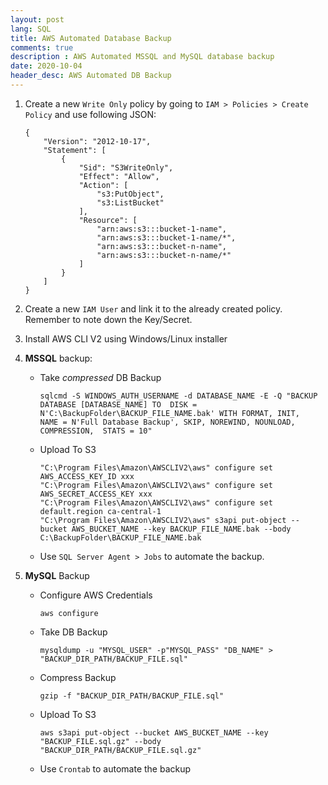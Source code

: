 ```yaml
---
layout: post
lang: SQL
title: AWS Automated Database Backup
comments: true
description : AWS Automated MSSQL and MySQL database backup
date: 2020-10-04
header_desc: AWS Automated DB Backup
---
```

1. Create a new `Write Only` policy by going to `IAM > Policies > Create Policy` and use following JSON:

    ```
    {
        "Version": "2012-10-17",
        "Statement": [
            {
                "Sid": "S3WriteOnly",
                "Effect": "Allow",
                "Action": [
                    "s3:PutObject",
                    "s3:ListBucket"
                ],
                "Resource": [
                    "arn:aws:s3:::bucket-1-name",
                    "arn:aws:s3:::bucket-1-name/*",
                    "arn:aws:s3:::bucket-n-name",
                    "arn:aws:s3:::bucket-n-name/*"
                ]
            }
        ]
    }
    ```

2. Create a new `IAM User` and link it to the already created policy. Remember to note down the Key/Secret.

3. Install AWS CLI V2 using Windows/Linux installer

4. **MSSQL** backup:
    * Take *compressed* DB Backup
        ```
        sqlcmd -S WINDOWS_AUTH_USERNAME -d DATABASE_NAME -E -Q "BACKUP DATABASE [DATABASE_NAME] TO  DISK = N'C:\BackupFolder\BACKUP_FILE_NAME.bak' WITH FORMAT, INIT,  NAME = N'Full Database Backup', SKIP, NOREWIND, NOUNLOAD, COMPRESSION,  STATS = 10"
        ```
    * Upload To S3
        ```
        "C:\Program Files\Amazon\AWSCLIV2\aws" configure set AWS_ACCESS_KEY_ID xxx
        "C:\Program Files\Amazon\AWSCLIV2\aws" configure set AWS_SECRET_ACCESS_KEY xxx
        "C:\Program Files\Amazon\AWSCLIV2\aws" configure set default.region ca-central-1
        "C:\Program Files\Amazon\AWSCLIV2\aws" s3api put-object --bucket AWS_BUCKET_NAME --key BACKUP_FILE_NAME.bak --body C:\BackupFolder\BACKUP_FILE_NAME.bak
        ```
    * Use `SQL Server Agent > Jobs` to automate the backup.

5. **MySQL** Backup
    * Configure AWS Credentials
        ```
        aws configure
        ```
    * Take DB Backup
        ```
        mysqldump -u "MYSQL_USER" -p"MYSQL_PASS" "DB_NAME" > "BACKUP_DIR_PATH/BACKUP_FILE.sql"
        ```
    * Compress Backup
        ```
        gzip -f "BACKUP_DIR_PATH/BACKUP_FILE.sql"
        ```
    * Upload To S3
        ```
        aws s3api put-object --bucket AWS_BUCKET_NAME --key "BACKUP_FILE.sql.gz" --body "BACKUP_DIR_PATH/BACKUP_FILE.sql.gz"
        ```
    * Use `Crontab` to automate the backup
